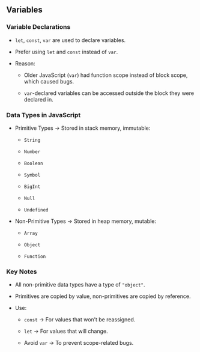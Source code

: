 ## Variables 

### Variable Declarations

- `let`, `const`, `var` are used to declare variables.

- Prefer using `let` and `const` instead of `var`.

- Reason:

    - Older JavaScript (`var`) had function scope instead of block scope, which caused bugs.

    - `var`-declared variables can be accessed outside the block they were declared in.

### Data Types in JavaScript

- Primitive Types → Stored in stack memory, immutable:

    - `String`

    - `Number`

    - `Boolean`

    - `Symbol`

    - `BigInt`

    - `Null`

    - `Undefined`

- Non-Primitive Types → Stored in heap memory, mutable:

    - `Array`
    
    - `Object`

    - `Function`

### Key Notes

- All non-primitive data types have a type of `"object"`.
 
- Primitives are copied by value, non-primitives are copied by reference.

- Use:

    - `const` → For values that won’t be reassigned.

    - `let` → For values that will change.

    - Avoid `var` → To prevent scope-related bugs.